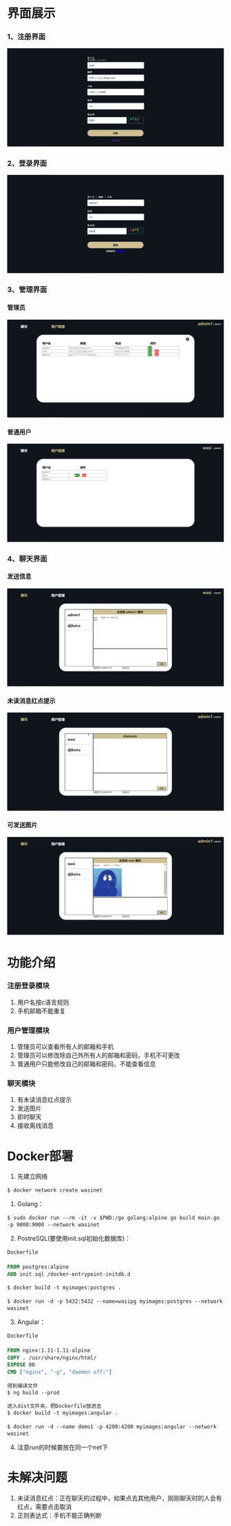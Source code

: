 # 界面展示

### 1、注册界面
![](https://github.com/wasiiii/WaSi-webChat/blob/main/images/%E6%B3%A8%E5%86%8C.png)

### 2、登录界面
![](https://github.com/wasiiii/WaSi-webChat/blob/main/images/%E7%99%BB%E5%BD%95.png)

### 3、管理界面
#### 管理员
![](https://github.com/wasiiii/WaSi-webChat/blob/main/images/%E7%AE%A1%E7%90%86%E5%91%98%E7%AE%A1%E7%90%86%E7%95%8C%E9%9D%A2.png)

#### 普通用户
![](https://github.com/wasiiii/WaSi-webChat/blob/main/images/%E6%99%AE%E9%80%9A%E7%94%A8%E6%88%B7%E7%AE%A1%E7%90%86%E7%95%8C%E9%9D%A2.png)

### 4、聊天界面
#### 发送信息
![](https://github.com/wasiiii/WaSi-webChat/blob/main/images/%E8%81%8A%E5%A4%A91.png)

#### 未读消息红点提示
![](https://github.com/wasiiii/WaSi-webChat/blob/main/images/%E6%9C%AA%E8%AF%BB%E6%B6%88%E6%81%AF%E7%BA%A2%E7%82%B9%E6%8F%90%E7%A4%BA.png)

#### 可发送图片
![](https://github.com/wasiiii/WaSi-webChat/blob/main/images/%E5%8F%AF%E5%8F%91%E9%80%81%E5%9B%BE%E7%89%87.png)

# 功能介绍

### 注册登录模块
1. 用户名按c语言规则
2. 手机邮箱不能重复

### 用户管理模块
1. 管理员可以查看所有人的邮箱和手机
2. 管理员可以修改除自己外所有人的邮箱和密码，手机不可更改
3. 普通用户只能修改自己的邮箱和密码，不能查看信息

### 聊天模块
1. 有未读消息红点提示
2. 发送图片
3. 即时聊天
4. 接收离线消息

# Docker部署
1. 先建立网络
```
$ docker network create wasinet
```
1. Golang：
```shell
$ sudo docker run --rm -it -v $PWD:/go golang:alpine go build main.go -p 9000:9000 --network wasinet
```
2. PostreSQL(要使用init.sql初始化数据库)：
```Dockerfile
Dockerfile

FROM postgres:alpine
ADD init.sql /docker-entrypoint-initdb.d
```
```shell
$ docker build -t myimages:postgres .

$ docker run -d -p 5432:5432 --name=wasipg myimages:postgres --network wasinet
```
3. Angular：
```Dockerfile
Dockerfile

FROM nginx:1.11-1.11-alpine
COPY . /usr/share/nginx/html/
EXPOSE 80
CMD ["nginx", "-g", "daemon off;"]
```
```shell
得到编译文件
$ ng build --prod
```
```shell
进入dist文件夹，把Dockerfile放进去
$ docker build -t myimages:angular .

$ docker run -d --name demo1 -p 4200:4200 myimages:angular --network wasinet
```
4. 注意run的时候要放在同一个net下

# 未解决问题
1. 未读消息红点：正在聊天的过程中，如果点去其他用户，刚刚聊天时的人会有红点，需要点击取消
2. 正则表达式：手机不能正确判断
